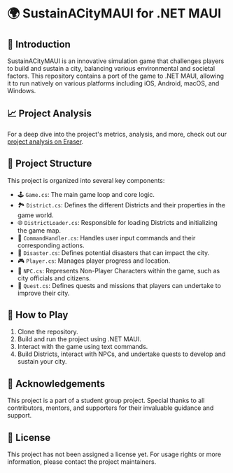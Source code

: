 # 🌍 SustainACityMAUI for .NET MAUI
## 📜 Introduction
SustainACityMAUI is an innovative simulation game that challenges players to build and sustain a city, balancing various environmental and societal factors. This repository contains a port of the game to .NET MAUI, allowing it to run natively on various platforms including iOS, Android, macOS, and Windows.

## 📈 Project Analysis
For a deep dive into the project's metrics, analysis, and more, check out our [project analysis on Eraser](https://app.eraser.io/workspace/B3gMqhdFWqH9OIA89elQ).

## 📂 Project Structure
This project is organized into several key components:

- 🕹️ `Game.cs`: The main game loop and core logic.
- 🏞️ `District.cs`: Defines the different Districts and their properties in the game world.
- 🌐 `DistrictLoader.cs`: Responsible for loading Districts and initializing the game map.
- 📜 `CommandHandler.cs`: Handles user input commands and their corresponding actions.
- 🚧 `Disaster.cs`: Defines potential disasters that can impact the city.
- 🎮 `Player.cs`: Manages player progress and location.
- 👥 `NPC.cs`: Represents Non-Player Characters within the game, such as city officials and citizens.
- 🚀 `Quest.cs`: Defines quests and missions that players can undertake to improve their city.

## 🚀 How to Play
1. Clone the repository.
2. Build and run the project using .NET MAUI.
3. Interact with the game using text commands.
4. Build Districts, interact with NPCs, and undertake quests to develop and sustain your city.

## 🙏 Acknowledgements
This project is a part of a student group project. Special thanks to all contributors, mentors, and supporters for their invaluable guidance and support.

## 📌 License
This project has not been assigned a license yet. For usage rights or more information, please contact the project maintainers.
